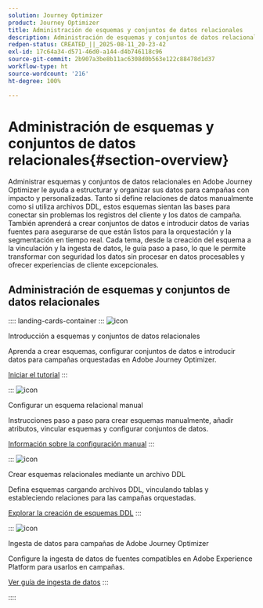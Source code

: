 ```yaml
---
solution: Journey Optimizer
product: Journey Optimizer
title: Administración de esquemas y conjuntos de datos relacionales
description: Administración de esquemas y conjuntos de datos relacionales
redpen-status: CREATED_||_2025-08-11_20-23-42
exl-id: 17c64a34-d571-46d0-a144-d4b746118c96
source-git-commit: 2b907a3be8b11ac6308d0b563e122c88478d1d37
workflow-type: ht
source-wordcount: '216'
ht-degree: 100%

---
```


# Administración de esquemas y conjuntos de datos relacionales{#section-overview}

Administrar esquemas y conjuntos de datos relacionales en Adobe Journey Optimizer le ayuda a estructurar y organizar sus datos para campañas con impacto y personalizadas. Tanto si define relaciones de datos manualmente como si utiliza archivos DDL, estos esquemas sientan las bases para conectar sin problemas los registros del cliente y los datos de campaña. También aprenderá a crear conjuntos de datos e introducir datos de varias fuentes para asegurarse de que están listos para la orquestación y la segmentación en tiempo real. Cada tema, desde la creación del esquema a la vinculación y la ingesta de datos, le guía paso a paso, lo que le permite transformar con seguridad los datos sin procesar en datos procesables y ofrecer experiencias de cliente excepcionales.

## Administración de esquemas y conjuntos de datos relacionales

:::: landing-cards-container
:::
![icon](https://cdn.experienceleague.adobe.com/icons/circle-play.svg?lang=es)

Introducción a esquemas y conjuntos de datos relacionales

Aprenda a crear esquemas, configurar conjuntos de datos e introducir datos para campañas orquestadas en Adobe Journey Optimizer.

[Iniciar el tutorial](../using/orchestrated/gs-schemas.md)
:::

:::
![icon](https://cdn.experienceleague.adobe.com/icons/list-check.svg?lang=es)

Configurar un esquema relacional manual

Instrucciones paso a paso para crear esquemas manualmente, añadir atributos, vincular esquemas y configurar conjuntos de datos.

[Información sobre la configuración manual](../using/orchestrated/manual-schema.md)
:::

:::
![icon](https://cdn.experienceleague.adobe.com/icons/code-branch.svg?lang=es)

Crear esquemas relacionales mediante un archivo DDL

Defina esquemas cargando archivos DDL, vinculando tablas y estableciendo relaciones para las campañas orquestadas.

[Explorar la creación de esquemas DDL](../using/orchestrated/file-upload-schema.md)
:::

:::
![icon](https://cdn.experienceleague.adobe.com/icons/gear.svg?lang=es)

Ingesta de datos para campañas de Adobe Journey Optimizer

Configure la ingesta de datos de fuentes compatibles en Adobe Experience Platform para usarlos en campañas.

[Ver guía de ingesta de datos](../using/orchestrated/ingest-data.md)
:::

::::

